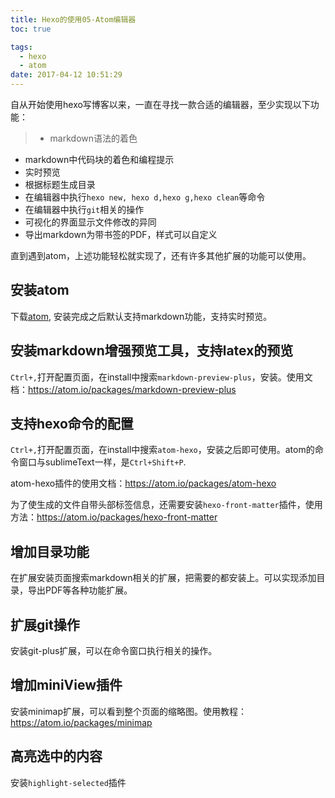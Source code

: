 ```yaml
---
title: Hexo的使用05-Atom编辑器
toc: true

tags:
  - hexo
  - atom
date: 2017-04-12 10:51:29
---
```


自从开始使用hexo写博客以来，一直在寻找一款合适的编辑器，至少实现以下功能：

> - markdown语法的着色
- markdown中代码块的着色和编程提示
- 实时预览
- 根据标题生成目录
- 在编辑器中执行`hexo new, hexo d,hexo g,hexo clean`等命令
- 在编辑器中执行`git`相关的操作
- 可视化的界面显示文件修改的异同
- 导出markdown为带书签的PDF，样式可以自定义

直到遇到atom，上述功能轻松就实现了，还有许多其他扩展的功能可以使用。
<!-- more -->

## 安装atom

下载[atom](https://atom.io/), 安装完成之后默认支持markdown功能，支持实时预览。

## 安装markdown增强预览工具，支持latex的预览

`Ctrl+,`打开配置页面，在install中搜索`markdown-preview-plus`，安装。使用文档：https://atom.io/packages/markdown-preview-plus

## 支持hexo命令的配置

`Ctrl+,`打开配置页面，在install中搜索`atom-hexo`，安装之后即可使用。atom的命令窗口与sublimeText一样，是`Ctrl+Shift+P`.

atom-hexo插件的使用文档：https://atom.io/packages/atom-hexo

为了使生成的文件自带头部标签信息，还需要安装`hexo-front-matter`插件，使用方法：https://atom.io/packages/hexo-front-matter

## 增加目录功能

在扩展安装页面搜索markdown相关的扩展，把需要的都安装上。可以实现添加目录，导出PDF等各种功能扩展。

## 扩展git操作

安装git-plus扩展，可以在命令窗口执行相关的操作。

## 增加miniView插件

安装minimap扩展，可以看到整个页面的缩略图。使用教程：https://atom.io/packages/minimap

## 高亮选中的内容

安装`highlight-selected`插件
